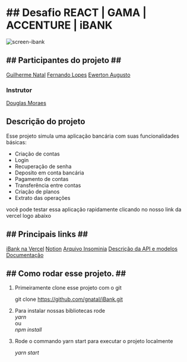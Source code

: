 <h1> ## Desafio REACT | GAMA | ACCENTURE | iBANK</h1>



![screen-ibank](https://github.com/gnatal/iBank/blob/docs/src/assets/screen-ibank.jpg?raw=true)

<h2>## Participantes do projeto ##</h2>

[Guilherme Natal](https://github.com/gnatal/)
[Fernando Lopes](https://github.com/fernandolopes-38)
[Ewerton Augusto](https://github.com/ewerton-augusto)

<h3>Instrutor</h3>

[Douglas Moraes](https://github.com/mrdouglasmorais)


<h2>Descrição do projeto </h2>
<p>
    Esse projeto simula uma aplicação bancária com suas funcionalidades básicas:
    <ul>
        <li> Criação de contas </li>
        <li> Login </li>
        <li> Recuperação de senha </li>
        <li> Deposito em conta bancária </li>
        <li> Pagamento de contas </li>
        <li> Transferência entre contas </li>
        <li> Criação de planos </li>
        <li> Extrato das operações </li>
    </ul>
    você pode testar essa aplicação rapidamente clicando 
    no nosso link da vercel logo abaixo

</p>


<h2>
    ##  Principais links ##
</h2>

[iBank na Vercel](https://i-bank-4ahdec6mo-gnatal.vercel.app)
[Notion](https://www.notion.so/b4ca588a761a40439a36d93a448ee9c3?v=5a72c168c26c4fbbaad2a0bd9ec11dde)
[Arquivo Insominia](https://drive.google.com/file/d/1QJ5MnaidHOO4iRihoUB6rsvA-E99OIAQ/view)
[Descrição da API e modelos](https://accenture-java-desafio.herokuapp.com/swagger-ui.html#/)
[Documentação](https://docs.google.com/document/d/16ITVQzFaKzLMtVVhyAq8zNXiu9G-RF1jLZ45lqaa_F8/edit?usp=sharing)

<h2>
    ##  Como rodar esse projeto. ##
</h2>

<ol>
<li>
Primeiramente clone esse projeto com o git

git clone https://github.com/gnatal/iBank.git <br />
</li>
<li>
Para instalar nossas bibliotecas rode <br />
<i>yarn</i> <br />
ou <br /> 
<i>npm install </i> <br />
</li>

<li>
<p> Rode o commando yarn start para executar o projeto localmente</p>
<i>yarn start</i>
</li>

</ol>


